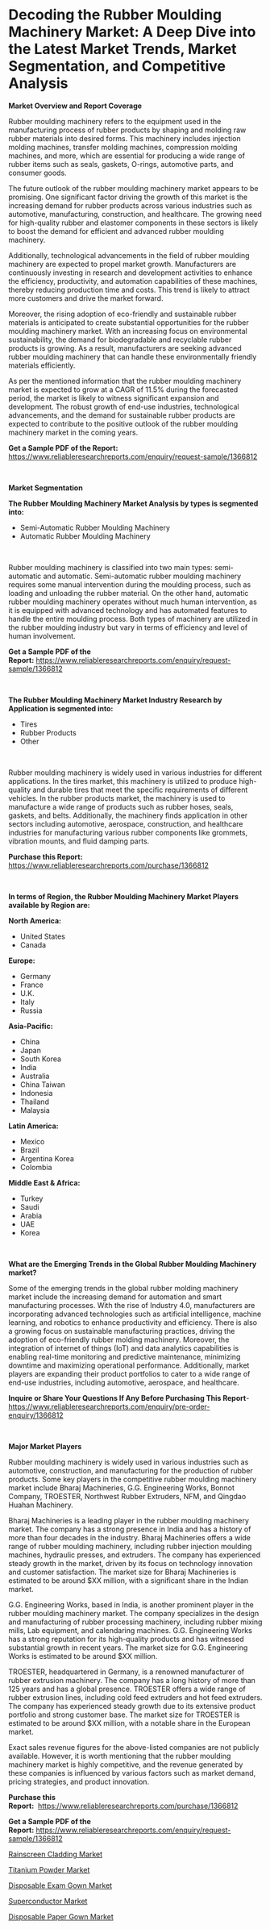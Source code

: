 <p><h1>Decoding the Rubber Moulding Machinery Market: A Deep Dive into the Latest Market Trends, Market Segmentation, and Competitive Analysis</h1></p><p><strong>Market Overview and Report Coverage</strong></p>
<p><p>Rubber moulding machinery refers to the equipment used in the manufacturing process of rubber products by shaping and molding raw rubber materials into desired forms. This machinery includes injection molding machines, transfer molding machines, compression molding machines, and more, which are essential for producing a wide range of rubber items such as seals, gaskets, O-rings, automotive parts, and consumer goods.</p><p>The future outlook of the rubber moulding machinery market appears to be promising. One significant factor driving the growth of this market is the increasing demand for rubber products across various industries such as automotive, manufacturing, construction, and healthcare. The growing need for high-quality rubber and elastomer components in these sectors is likely to boost the demand for efficient and advanced rubber moulding machinery.</p><p>Additionally, technological advancements in the field of rubber moulding machinery are expected to propel market growth. Manufacturers are continuously investing in research and development activities to enhance the efficiency, productivity, and automation capabilities of these machines, thereby reducing production time and costs. This trend is likely to attract more customers and drive the market forward.</p><p>Moreover, the rising adoption of eco-friendly and sustainable rubber materials is anticipated to create substantial opportunities for the rubber moulding machinery market. With an increasing focus on environmental sustainability, the demand for biodegradable and recyclable rubber products is growing. As a result, manufacturers are seeking advanced rubber moulding machinery that can handle these environmentally friendly materials efficiently.</p><p>As per the mentioned information that the rubber moulding machinery market is expected to grow at a CAGR of 11.5% during the forecasted period, the market is likely to witness significant expansion and development. The robust growth of end-use industries, technological advancements, and the demand for sustainable rubber products are expected to contribute to the positive outlook of the rubber moulding machinery market in the coming years.</p></p>
<p><strong>Get a Sample PDF of the Report:</strong> <a href="https://www.reliableresearchreports.com/enquiry/request-sample/1366812">https://www.reliableresearchreports.com/enquiry/request-sample/1366812</a></p>
<p>&nbsp;</p>
<p><strong>Market Segmentation</strong></p>
<p><strong>The Rubber Moulding Machinery Market Analysis by types is segmented into:</strong></p>
<p><ul><li>Semi-Automatic Rubber Moulding Machinery</li><li>Automatic Rubber Moulding Machinery</li></ul></p>
<p>&nbsp;</p>
<p><p>Rubber moulding machinery is classified into two main types: semi-automatic and automatic. Semi-automatic rubber moulding machinery requires some manual intervention during the moulding process, such as loading and unloading the rubber material. On the other hand, automatic rubber moulding machinery operates without much human intervention, as it is equipped with advanced technology and has automated features to handle the entire moulding process. Both types of machinery are utilized in the rubber moulding industry but vary in terms of efficiency and level of human involvement.</p></p>
<p><strong>Get a Sample PDF of the Report:</strong>&nbsp;<a href="https://www.reliableresearchreports.com/enquiry/request-sample/1366812">https://www.reliableresearchreports.com/enquiry/request-sample/1366812</a></p>
<p>&nbsp;</p>
<p><strong>The Rubber Moulding Machinery Market Industry Research by Application is segmented into:</strong></p>
<p><ul><li>Tires</li><li>Rubber Products</li><li>Other</li></ul></p>
<p>&nbsp;</p>
<p><p>Rubber moulding machinery is widely used in various industries for different applications. In the tires market, this machinery is utilized to produce high-quality and durable tires that meet the specific requirements of different vehicles. In the rubber products market, the machinery is used to manufacture a wide range of products such as rubber hoses, seals, gaskets, and belts. Additionally, the machinery finds application in other sectors including automotive, aerospace, construction, and healthcare industries for manufacturing various rubber components like grommets, vibration mounts, and fluid damping parts.</p></p>
<p><strong>Purchase this Report:</strong>&nbsp; <a href="https://www.reliableresearchreports.com/purchase/1366812">https://www.reliableresearchreports.com/purchase/1366812</a></p>
<p>&nbsp;</p>
<p><strong>In terms of Region, the Rubber Moulding Machinery Market Players available by Region are:</strong></p>
<p>
    <p> <strong> North America: </strong>
        <ul>
            <li>United States</li>
            <li>Canada</li>
        </ul>
        </p> 
    <p> <strong> Europe: </strong>
        <ul>
            <li>Germany</li>
            <li>France</li>
            <li>U.K.</li>
            <li>Italy</li>
            <li>Russia</li>
        </ul>
        </p> 
    <p> <strong> Asia-Pacific: </strong>
        <ul>
            <li>China</li>
            <li>Japan</li>
            <li>South Korea</li>
            <li>India</li>
            <li>Australia</li>
            <li>China Taiwan</li>
            <li>Indonesia</li>
            <li>Thailand</li>
            <li>Malaysia</li>
        </ul>
        </p> 
    <p> <strong> Latin America: </strong>
        <ul>
            <li>Mexico</li>
            <li>Brazil</li>
            <li>Argentina Korea</li>
            <li>Colombia</li>
        </ul>
        </p> 
    <p> <strong> Middle East & Africa: </strong>
        <ul>
            <li>Turkey</li>
            <li>Saudi</li>
            <li>Arabia</li>
            <li>UAE</li>
            <li>Korea</li>
        </ul>
    </p>
    </p>
<p>&nbsp;</p>
<p><strong>What are the Emerging Trends in the Global Rubber Moulding Machinery market?</strong></p>
<p><p>Some of the emerging trends in the global rubber molding machinery market include the increasing demand for automation and smart manufacturing processes. With the rise of Industry 4.0, manufacturers are incorporating advanced technologies such as artificial intelligence, machine learning, and robotics to enhance productivity and efficiency. There is also a growing focus on sustainable manufacturing practices, driving the adoption of eco-friendly rubber molding machinery. Moreover, the integration of internet of things (IoT) and data analytics capabilities is enabling real-time monitoring and predictive maintenance, minimizing downtime and maximizing operational performance. Additionally, market players are expanding their product portfolios to cater to a wide range of end-use industries, including automotive, aerospace, and healthcare.</p></p>
<p><strong>Inquire or Share Your Questions If Any Before Purchasing This Report</strong>- <a href="https://www.reliableresearchreports.com/enquiry/pre-order-enquiry/1366812">https://www.reliableresearchreports.com/enquiry/pre-order-enquiry/1366812</a></p>
<p>&nbsp;</p>
<p><strong>Major Market Players</strong></p>
<p><p>Rubber moulding machinery is widely used in various industries such as automotive, construction, and manufacturing for the production of rubber products. Some key players in the competitive rubber moulding machinery market include Bharaj Machineries, G.G. Engineering Works, Bonnot Company, TROESTER, Northwest Rubber Extruders, NFM, and Qingdao Huahan Machinery. </p><p>Bharaj Machineries is a leading player in the rubber moulding machinery market. The company has a strong presence in India and has a history of more than four decades in the industry. Bharaj Machineries offers a wide range of rubber moulding machinery, including rubber injection moulding machines, hydraulic presses, and extruders. The company has experienced steady growth in the market, driven by its focus on technology innovation and customer satisfaction. The market size for Bharaj Machineries is estimated to be around $XX million, with a significant share in the Indian market.</p><p>G.G. Engineering Works, based in India, is another prominent player in the rubber moulding machinery market. The company specializes in the design and manufacturing of rubber processing machinery, including rubber mixing mills, Lab equipment, and calendaring machines. G.G. Engineering Works has a strong reputation for its high-quality products and has witnessed substantial growth in recent years. The market size for G.G. Engineering Works is estimated to be around $XX million.</p><p>TROESTER, headquartered in Germany, is a renowned manufacturer of rubber extrusion machinery. The company has a long history of more than 125 years and has a global presence. TROESTER offers a wide range of rubber extrusion lines, including cold feed extruders and hot feed extruders. The company has experienced steady growth due to its extensive product portfolio and strong customer base. The market size for TROESTER is estimated to be around $XX million, with a notable share in the European market.</p><p>Exact sales revenue figures for the above-listed companies are not publicly available. However, it is worth mentioning that the rubber moulding machinery market is highly competitive, and the revenue generated by these companies is influenced by various factors such as market demand, pricing strategies, and product innovation.</p></p>
<p><strong>Purchase this Report:</strong>&nbsp;&nbsp;<a href="https://www.reliableresearchreports.com/purchase/1366812">https://www.reliableresearchreports.com/purchase/1366812</a></p>
<p></p>
<p><strong>Get a Sample PDF of the Report:</strong>&nbsp;<a href="https://www.reliableresearchreports.com/enquiry/request-sample/1366812">https://www.reliableresearchreports.com/enquiry/request-sample/1366812</a></p>
<p><p><a href="https://www.linkedin.com/pulse/rainscreen-cladding-market-research-report-unlocks-analysis-z9x3e/">Rainscreen Cladding Market</a></p><p><a href="https://www.linkedin.com/pulse/titanium-powder-market-size-2023-2030-global-industrial-auwpe/">Titanium Powder Market</a></p><p><a href="https://medium.com/@fredyconn/disposable-exam-gown-market-size-cagr-trends-2024-2030-a8a19bd80b8a">Disposable Exam Gown Market</a></p><p><a href="https://www.linkedin.com/pulse/superconductor-market-share-amp-new-trends-analysis-report-hrqse/">Superconductor Market</a></p><p><a href="https://medium.com/@amyjacobi1918/disposable-paper-gown-market-size-cagr-trends-2024-2030-4a75a489a06e">Disposable Paper Gown Market</a></p></p>